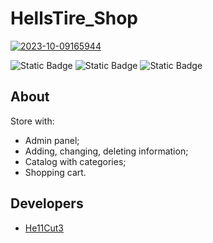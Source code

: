 # HellsTire_Shop

<a href="https://ibb.co/cxcsmMV"><img src="https://i.ibb.co/wYN2v3j/2023-10-09165944.png" alt="2023-10-09165944" border="0"></a>

![Static Badge](https://img.shields.io/badge/Framework-ASP.NET_6.0-purple?logo=dotnet) ![Static Badge](https://img.shields.io/badge/Language-C%23-purple?logo=csharp) ![Static Badge](https://img.shields.io/badge/DataBase-MSSQL-purple?logo=microsoftsqlserver)


## About

Store with:
* Admin panel;
* Adding, changing, deleting information;
* Сatalog with categories;
* Shopping cart.

## Developers

- [He11Cut3](https://github.com/He11Cut3)
